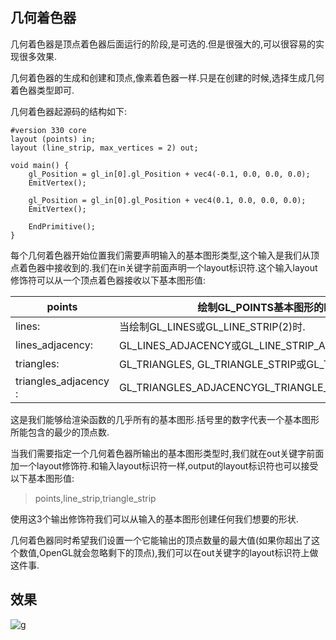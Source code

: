 
## 几何着色器
几何着色器是顶点着色器后面运行的阶段,是可选的.但是很强大的,可以很容易的实现很多效果.

几何着色器的生成和创建和顶点,像素着色器一样.只是在创建的时候,选择生成几何着色器类型即可.

几何着色器起源码的结构如下:

```
#version 330 core
layout (points) in;
layout (line_strip, max_vertices = 2) out;
 
void main() {    
    gl_Position = gl_in[0].gl_Position + vec4(-0.1, 0.0, 0.0, 0.0); 
    EmitVertex();
 
    gl_Position = gl_in[0].gl_Position + vec4(0.1, 0.0, 0.0, 0.0);
    EmitVertex();
    
    EndPrimitive();
}
```

每个几何着色器开始位置我们需要声明输入的基本图形类型,这个输入是我们从顶点着色器中接收到的.我们在in关键字前面声明一个layout标识符.这个输入layout修饰符可以从一个顶点着色器接收以下基本图形值:

|points                 |绘制GL_POINTS基本图形的时候(1).
|--------               |---------
|lines:                 |当绘制GL_LINES或GL_LINE_STRIP(2)时.
|lines_adjacency:       |GL_LINES_ADJACENCY或GL_LINE_STRIP_ADJACENCY(4).
|triangles:             |GL_TRIANGLES, GL_TRIANGLE_STRIP或GL_TRIANGLE_FAN(3).
|triangles_adjacency :  |GL_TRIANGLES_ADJACENCYGL_TRIANGLE_STRIP_ADJACENCY(6).

这是我们能够给渲染函数的几乎所有的基本图形.括号里的数字代表一个基本图形所能包含的最少的顶点数.

当我们需要指定一个几何着色器所输出的基本图形类型时,我们就在out关键字前面加一个layout修饰符.和输入layout标识符一样,output的layout标识符也可以接受以下基本图形值:
> points,line_strip,triangle_strip

使用这3个输出修饰符我们可以从输入的基本图形创建任何我们想要的形状.

几何着色器同时希望我们设置一个它能输出的顶点数量的最大值(如果你超出了这个数值,OpenGL就会忽略剩下的顶点),我们可以在out关键字的layout标识符上做这件事.

## 效果

![g](https://img3.doubanio.com/view/photo/photo/public/p2372710024.jpg)

